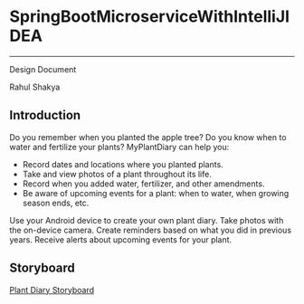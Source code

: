 # SpringBootMicroserviceWithIntelliJIDEA

---

Design Document  

Rahul Shakya  

## Introduction  

Do you remember when you planted the apple tree? Do you know when to water and fertilize your plants? MyPlantDiary can help you:  

- Record dates and locations where you planted plants.
- Take and view photos of a plant throughout its life.
- Record when you added water, fertilizer, and other amendments.
- Be aware of upcoming events for a plant: when to water, when growing season ends, etc.  

Use your Android device to create your own plant diary. Take photos with the on-device camera. Create reminders based on what you did in previous years. Receive alerts about upcoming events for your plant.  

## Storyboard  

[Plant Diary Storyboard](https://projects.invisionapp.com/prototype/Plant-Diary-ck0bict0n005bqh01aaeu8tuu/play/c6560121)

